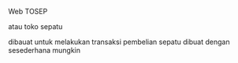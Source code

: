 Web TOSEP

atau toko sepatu

dibauat untuk melakukan transaksi pembelian sepatu
dibuat dengan sesederhana mungkin
